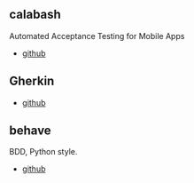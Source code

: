 ## calabash 

Automated Acceptance Testing for Mobile Apps

- [github](https://github.com/calabash)
 
## Gherkin

- [github](https://github.com/cucumber/gherkin) 


## behave

BDD, Python style.

- [github](https://github.com/behave/behave)

